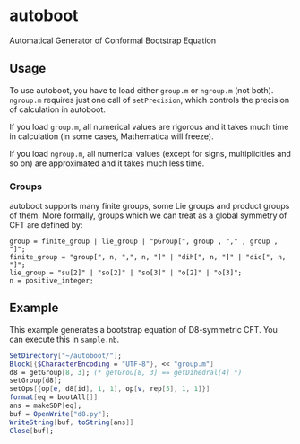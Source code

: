 # autoboot

Automatical Generator of Conformal Bootstrap Equation

## Usage

To use autoboot, you have to load either `group.m` or `ngroup.m` (not both).
`ngroup.m` requires just one call of `setPrecision`, which controls the precision of calculation in autoboot.

If you load `group.m`, all numerical values are rigorous and it takes much time in calculation (in some cases, Mathematica will freeze).

If you load `ngroup.m`, all numerical values (except for signs, multiplicities and so on) are approximated and it takes much less time.

### Groups

autoboot supports many finite groups, some Lie groups and product groups of them.
More formally, groups which we can treat as a global symmetry of CFT are defined by:

```EBNF
group = finite_group | lie_group | "pGroup[", group , "," , group , "]";
finite_group = "group[", n, ",", n, "]" | "dih[", n, "]" | "dic[", n, "]";
lie_group = "su[2]" | "so[2]" | "so[3]" | "o[2]" | "o[3]";
n = positive_integer;
```

## Example

This example generates a bootstrap equation of D8-symmetric CFT.
You can execute this in `sample.nb`.

```Mathematica
SetDirectory["~/autoboot/"];
Block[{$CharacterEncoding = "UTF-8"}, << "group.m"]
d8 = getGroup[8, 3]; (* getGrou[8, 3] == getDihedral[4] *)
setGroup[d8];
setOps[{op[e, d8[id], 1, 1], op[v, rep[5], 1, 1]}]
format[eq = bootAll[]]
ans = makeSDP[eq];
buf = OpenWrite["d8.py"];
WriteString[buf, toString[ans]]
Close[buf];
```
